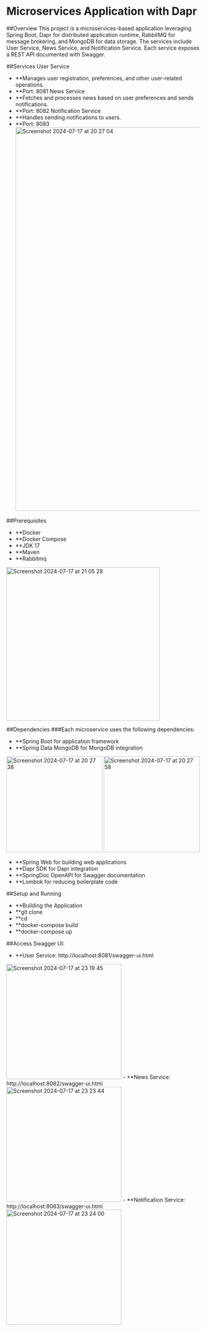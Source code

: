 # Microservices Application with Dapr

##Overview
This project is a microservices-based application leveraging Spring Boot, Dapr for distributed application runtime, RabbitMQ for message brokering, and MongoDB for data storage. The services include User Service, News Service, and Notification Service. Each service exposes a REST API documented with Swagger.

##Services
User Service
- **Manages user registration, preferences, and other user-related operations.
- **Port: 8081
News Service
- **Fetches and processes news based on user preferences and sends notifications.
- **Port: 8082
Notification Service
- **Handles sending notifications to users.
- **Port: 8083
  <img width="1000" alt="Screenshot 2024-07-17 at 20 27 04" src="https://github.com/user-attachments/assets/2d822e7b-8445-4721-9d27-3cf3c8085fbf">


##Prerequisites
- **Docker
- **Docker Compose
- **JDK 17
- **Maven
- **Rabbitmq
<img width="400" alt="Screenshot 2024-07-17 at 21 05 28" src="https://github.com/user-attachments/assets/25b5314d-0196-4218-81bb-d585054e9254">

  

##Dependencies
###Each microservice uses the following dependencies:
- **Spring Boot for application framework
- **Spring Data MongoDB for MongoDB integration
<img width="250" alt="Screenshot 2024-07-17 at 20 27 38" src="https://github.com/user-attachments/assets/78769cd4-bc5c-4344-91c3-6291df652d1e">
<img width="250" alt="Screenshot 2024-07-17 at 20 27 58" src="https://github.com/user-attachments/assets/f822e34a-55b5-405a-a292-358e28f86743">

- **Spring Web for building web applications
- **Dapr SDK for Dapr integration
- **SpringDoc OpenAPI for Swagger documentation
- **Lombok for reducing boilerplate code

##Setup and Running
- **Building the Application
- **git clone <repository-url>
- **cd <repository-directory>
- **docker-compose build
- **docker-compose up

##Access Swagger UI:
- **User Service: http://localhost:8081/swagger-ui.html
<img width="300" alt="Screenshot 2024-07-17 at 23 19 45" src="https://github.com/user-attachments/assets/77d415a1-e6d0-4342-8eb4-bd7dd2e9497e">
- **News Service: http://localhost:8082/swagger-ui.html
<img width="300" alt="Screenshot 2024-07-17 at 23 23 44" src="https://github.com/user-attachments/assets/a0bb59ce-5164-4d5f-b88b-6acd369d270a">
- **Notification Service: http://localhost:8083/swagger-ui.html
<img width="300" alt="Screenshot 2024-07-17 at 23 24 00" src="https://github.com/user-attachments/assets/597782ac-2290-4bee-8060-ff2b1f0d4cf4">
